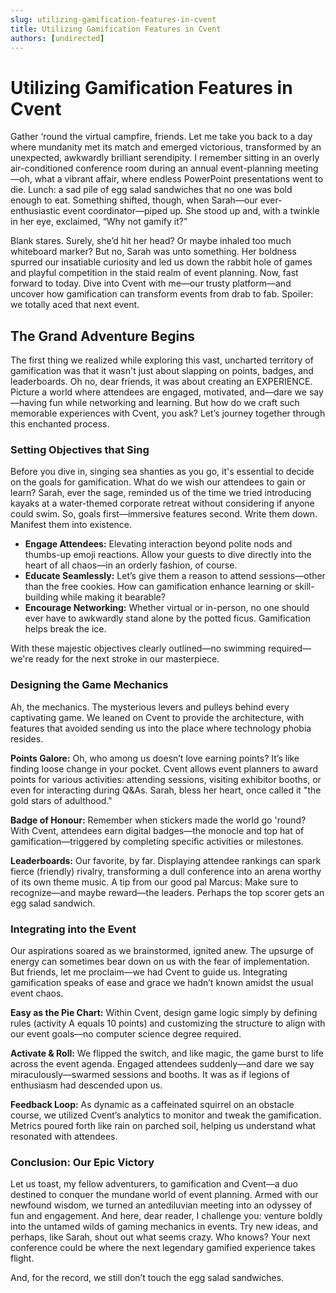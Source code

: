 ```yaml
---
slug: utilizing-gamification-features-in-cvent
title: Utilizing Gamification Features in Cvent
authors: [undirected]
---
```



# Utilizing Gamification Features in Cvent

Gather ‘round the virtual campfire, friends. Let me take you back to a day where mundanity met its match and emerged victorious, transformed by an unexpected, awkwardly brilliant serendipity. I remember sitting in an overly air-conditioned conference room during an annual event-planning meeting—oh, what a vibrant affair, where endless PowerPoint presentations went to die. Lunch: a sad pile of egg salad sandwiches that no one was bold enough to eat. Something shifted, though, when Sarah—our ever-enthusiastic event coordinator—piped up. She stood up and, with a twinkle in her eye, exclaimed, “Why not gamify it?”

Blank stares. Surely, she’d hit her head? Or maybe inhaled too much whiteboard marker? But no, Sarah was unto something. Her boldness spurred our insatiable curiosity and led us down the rabbit hole of games and playful competition in the staid realm of event planning. Now, fast forward to today. Dive into Cvent with me—our trusty platform—and uncover how gamification can transform events from drab to fab. Spoiler: we totally aced that next event.

## The Grand Adventure Begins

The first thing we realized while exploring this vast, uncharted territory of gamification was that it wasn't just about slapping on points, badges, and leaderboards. Oh no, dear friends, it was about creating an EXPERIENCE. Picture a world where attendees are engaged, motivated, and—dare we say—having fun while networking and learning. But how do we craft such memorable experiences with Cvent, you ask? Let’s journey together through this enchanted process.

### Setting Objectives that Sing

Before you dive in, singing sea shanties as you go, it's essential to decide on the goals for gamification. What do we wish our attendees to gain or learn? Sarah, ever the sage, reminded us of the time we tried introducing kayaks at a water-themed corporate retreat without considering if anyone could swim. So, goals first—immersive features second. Write them down. Manifest them into existence.

- **Engage Attendees:** Elevating interaction beyond polite nods and thumbs-up emoji reactions. Allow your guests to dive directly into the heart of all chaos—in an orderly fashion, of course.
- **Educate Seamlessly:** Let’s give them a reason to attend sessions—other than the free cookies. How can gamification enhance learning or skill-building while making it bearable?
- **Encourage Networking:** Whether virtual or in-person, no one should ever have to awkwardly stand alone by the potted ficus. Gamification helps break the ice.

With these majestic objectives clearly outlined—no swimming required—we're ready for the next stroke in our masterpiece.

### Designing the Game Mechanics

Ah, the mechanics. The mysterious levers and pulleys behind every captivating game. We leaned on Cvent to provide the architecture, with features that avoided sending us into the place where technology phobia resides.

**Points Galore:** Oh, who among us doesn’t love earning points? It’s like finding loose change in your pocket. Cvent allows event planners to award points for various activities: attending sessions, visiting exhibitor booths, or even for interacting during Q&As. Sarah, bless her heart, once called it "the gold stars of adulthood."

**Badge of Honour:** Remember when stickers made the world go 'round? With Cvent, attendees earn digital badges—the monocle and top hat of gamification—triggered by completing specific activities or milestones.

**Leaderboards:** Our favorite, by far. Displaying attendee rankings can spark fierce (friendly) rivalry, transforming a dull conference into an arena worthy of its own theme music. A tip from our good pal Marcus: Make sure to recognize—and maybe reward—the leaders. Perhaps the top scorer gets an egg salad sandwich.

### Integrating into the Event

Our aspirations soared as we brainstormed, ignited anew. The upsurge of energy can sometimes bear down on us with the fear of implementation. But friends, let me proclaim—we had Cvent to guide us. Integrating gamification speaks of ease and grace we hadn’t known amidst the usual event chaos.

**Easy as the Pie Chart:** Within Cvent, design game logic simply by defining rules (activity A equals 10 points) and customizing the structure to align with our event goals—no computer science degree required.

**Activate & Roll:** We flipped the switch, and like magic, the game burst to life across the event agenda. Engaged attendees suddenly—and dare we say miraculously—swarmed sessions and booths. It was as if legions of enthusiasm had descended upon us.

**Feedback Loop:** As dynamic as a caffeinated squirrel on an obstacle course, we utilized Cvent’s analytics to monitor and tweak the gamification. Metrics poured forth like rain on parched soil, helping us understand what resonated with attendees.

### Conclusion: Our Epic Victory

Let us toast, my fellow adventurers, to gamification and Cvent—a duo destined to conquer the mundane world of event planning. Armed with our newfound wisdom, we turned an antediluvian meeting into an odyssey of fun and engagement. And here, dear reader, I challenge you: venture boldly into the untamed wilds of gaming mechanics in events. Try new ideas, and perhaps, like Sarah, shout out what seems crazy. Who knows? Your next conference could be where the next legendary gamified experience takes flight.

And, for the record, we still don’t touch the egg salad sandwiches.